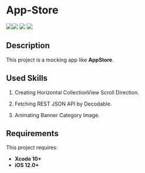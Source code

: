 # App-Store


<img src="https://imgur.com/6ZsGy9D.png" ><img src="https://imgur.com/47Aoeji.png">
<img src="https://imgur.com/QLSRh4r.png"> <img src="https://imgur.com/7IXgeZI.png">

## Description

This project is a mocking app like **AppStore**.

## Used Skills

 1. Creating Horizontal CollectionView Scroll Direction.

 2. Fetching REST JSON API by Decodable.

 3. Animating Banner Category Image.
 
## Requirements

This project requires: 
* **Xcode 10+** 
* **iOS 12.0+**
